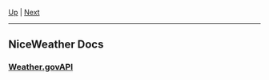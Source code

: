[Up](../README.md) | [Next](forecastOffice.md)
<hr>

## NiceWeather Docs

### [Weather.govAPI](Weather.govAPI/README.md)

